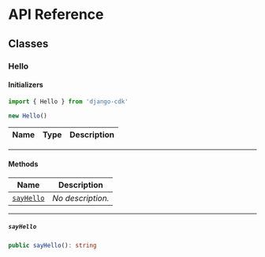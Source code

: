# API Reference <a name="API Reference" id="api-reference"></a>



## Classes <a name="Classes" id="Classes"></a>

### Hello <a name="Hello" id="django-cdk.Hello"></a>

#### Initializers <a name="Initializers" id="django-cdk.Hello.Initializer"></a>

```typescript
import { Hello } from 'django-cdk'

new Hello()
```

| **Name** | **Type** | **Description** |
| --- | --- | --- |

---

#### Methods <a name="Methods" id="Methods"></a>

| **Name** | **Description** |
| --- | --- |
| <code><a href="#django-cdk.Hello.sayHello">sayHello</a></code> | *No description.* |

---

##### `sayHello` <a name="sayHello" id="django-cdk.Hello.sayHello"></a>

```typescript
public sayHello(): string
```





